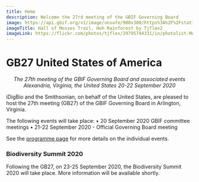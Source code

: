 ```yaml
---
title: Home
description: Welcome the 27rd meeting of the GBIF Governing Board 
image: https://api.gbif.org/v1/image/unsafe/900x300/https%3A%2F%2Fstatic.inaturalist.org%2Fphotos%2F4598478%2Foriginal.jpeg%3F1471528024
imageTitle: Hall of Mosses Trail, Hoh Rainforest by Tjflex2
imageLink: https://flickr.com/photos/tjflex/29795744331/in/photolist-MoWYHR-Nr2z1y-Zhubsv-25bRZkP-N6pkGi-P4ZmU3-ZthYRY-2bFoGFj-DxwnD6-qaUCFu-KAowTq-26Kzoen-YwHM4n-LiAeKD-634LQW-ea1Z4C-29ZHGuW-26aHbun-KnRRyc-JCN9iX-R3ixs8-MBzomR-CZHGkJ-2273hLY-qU4Hq7-26Xt5Mm-2b2bHNj-21uLVPE-ZkhqcL-2dYVn5P-29HFKwY-FAtSVh-gfr3fH-25tMEn7-27u5JWP-29YfFb3-RmZSsP-25RZ9M6-Jkcnbr-MuR1m7-YTZDFZ-PVc2nZ-TKnDmo-XWJupa-ksReKU-zX3r9a-KBjbjm-21s37qq-HVf6wo-HZ5ChY
---
```


# GB27 United States of America

_<p align="center">The 27th meeting of the GBIF Governing Board and associated events
 Alexandria, Virginia, the United States
  20-22 September 2020_</p>
  
iDigBio and the Smithsonian, on behalf of the United States, are pleased to host the 27th meeting (GB27) of the GBIF Governing Board in Arlington, Virginia. 

The following events will take place:
•	20 September 2020 GBIF committee meetings
•	21-22 September 2020 - Official Governing Board meeting

See the [programme page](https://gb27.gbif.org/en/programme/) for more details on the individual events. 

### Biodiversity Summit 2020

Following the GB27, on 23-25 September 2020, the Biodiversity Summit 2020 will take place. More information will be available shortly. 

